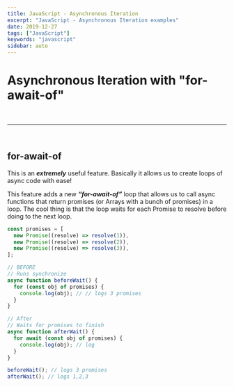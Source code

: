 ```yaml
---
title: JavaScript - Asynchronous Iteration
excerpt: "JavaScript - Asynchronous Iteration examples"
date: 2019-12-27
tags: ["JavaScript"]
keywords: "javascript"
sidebar: auto
---
```


# Asynchronous Iteration with "for-await-of"

<br>
<hr>
<br>

## for-await-of

This is an **_extremely_** useful feature. Basically it allows us to create loops of async code with ease!

This feature adds a new **_“for-await-of”_** loop that allows us to call async functions that return promises (or Arrays with a bunch of promises) in a loop. The cool thing is that the loop waits for each Promise to resolve before doing to the next loop.

```javascript
const promises = [
  new Promise((resolve) => resolve(1)),
  new Promise((resolve) => resolve(2)),
  new Promise((resolve) => resolve(3)),
];

// BEFORE
// Runs synchronize
async function beforeWait() {
  for (const obj of promises) {
    console.log(obj); // // logs 3 promises
  }
}

// After
// Waits for promises to finish
async function afterWait() {
  for await (const obj of promises) {
    console.log(obj); // log
  }
}

beforeWait(); // logs 3 promises
afterWait(); // logs 1,2,3
```
